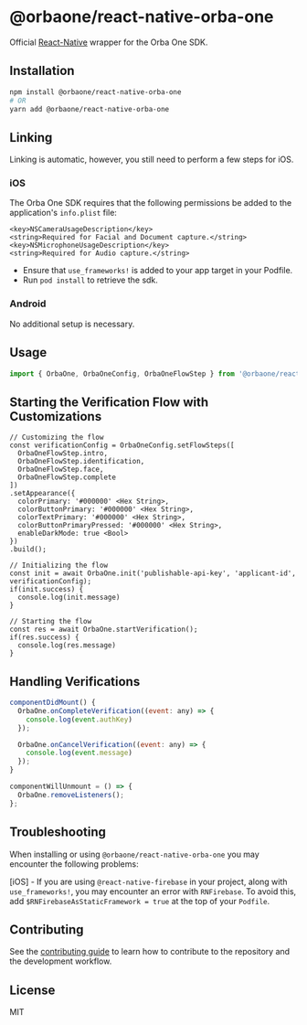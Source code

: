 # @orbaone/react-native-orba-one

Official [React-Native](https://github.com/facebook/react-native) wrapper for the Orba One SDK.

## Installation

```sh
npm install @orbaone/react-native-orba-one
# OR
yarn add @orbaone/react-native-orba-one
```

## Linking
Linking is automatic, however, you still need to perform a few steps for iOS.

### iOS
The Orba One SDK requires that the following permissions be added to the application's `info.plist` file:

```
<key>NSCameraUsageDescription</key>
<string>Required for Facial and Document capture.</string>
<key>NSMicrophoneUsageDescription</key>
<string>Required for Audio capture.</string>
```

- Ensure that `use_frameworks!` is added to your app target in your Podfile.
- Run `pod install` to retrieve the sdk.

### Android
No additional setup is necessary.

## Usage

```js
import { OrbaOne, OrbaOneConfig, OrbaOneFlowStep } from '@orbaone/react-native-orba-one';
```

## Starting the Verification Flow with Customizations
```
// Customizing the flow
const verificationConfig = OrbaOneConfig.setFlowSteps([
  OrbaOneFlowStep.intro,
  OrbaOneFlowStep.identification,
  OrbaOneFlowStep.face,
  OrbaOneFlowStep.complete
])
.setAppearance({
  colorPrimary: '#000000' <Hex String>,
  colorButtonPrimary: '#000000' <Hex String>,
  colorTextPrimary: '#000000' <Hex String>,
  colorButtonPrimaryPressed: '#000000' <Hex String>,
  enableDarkMode: true <Bool>
})
.build();

// Initializing the flow
const init = await OrbaOne.init('publishable-api-key', 'applicant-id', verificationConfig);
if(init.success) {
  console.log(init.message)  
} 

// Starting the flow
const res = await OrbaOne.startVerification();
if(res.success) {
  console.log(res.message)  
} 
```

## Handling Verifications

```js
componentDidMount() {
  OrbaOne.onCompleteVerification((event: any) => {
    console.log(event.authKey)
  });

  OrbaOne.onCancelVerification((event: any) => {
    console.log(event.message)
  });
}

componentWillUnmount = () => {
  OrbaOne.removeListeners();
};
```

## Troubleshooting
When installing or using `@orbaone/react-native-orba-one` you may encounter the following problems:

[iOS] - If you are using `@react-native-firebase` in your project, along with `use_frameworks!`, you may encounter an error with `RNFirebase`. To avoid this, add `$RNFirebaseAsStaticFramework = true` at the top of your `Podfile`. 

## Contributing

See the [contributing guide](CONTRIBUTING.md) to learn how to contribute to the repository and the development workflow.

## License

MIT
